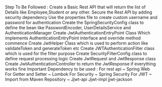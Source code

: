 Step To Be Followed :
Create a Basic Rest API that will return the list of Details like Employee,Student or any other.
Secure the Rest API by adding security dependency
Use the properties file to create custom username and password for authentication
Create the SpringSecurityConfig class to define the bean like PasswordEncoder, UserDetailsService and AuthenticationManager
Create JwtAuthenticationEntryPoint Class Which implements AuthenticationEntryPoint interface and override method commence
Create JwtHelper Class which is used to perform action like validateToken and generateToken etc
Create JWTAuthenticationFilter class which is used for the filter purpose
Create SecurityFilterConfig class to define request processing logic
Create JwtRequest and JwtResponse class
Create JwtAuthenticationController to return the JwtResponse if everything works fine
Important Dependency to be used :
For rest api ~ Spring Web
For Getter and Setter ~ Lombok
For Security ~ Spring Security
For JWT 
~ Import from Maven Repository ~
Jjwt-api
Jjwt-impl
jjwt-jackson

